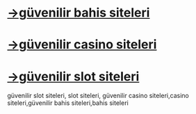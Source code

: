 
<H1><a href="https://www.idntimes.com/business/finance/triyan-pangastuti/guvenilir-bahis-siteleri-slot-siteleri-en-guvenli-10-site">->güvenilir bahis siteleri</a></H1>

<H1><a href="https://www.idntimes.com/business/finance/triyan-pangastuti/guvenilir-bahis-siteleri-slot-siteleri-en-guvenli-10-site">->güvenilir casino siteleri</a></H1>

<H1><a href=" https://www.idntimes.com/business/finance/triyan-pangastuti/guvenilir-bahis-siteleri-slot-siteleri-en-guvenli-10-site">->güvenilir slot siteleri</a></H1>

güvenilir slot siteleri, slot siteleri, güvenilir casino siteleri,casino siteleri,güvenilir bahis siteleri,bahis siteleri
